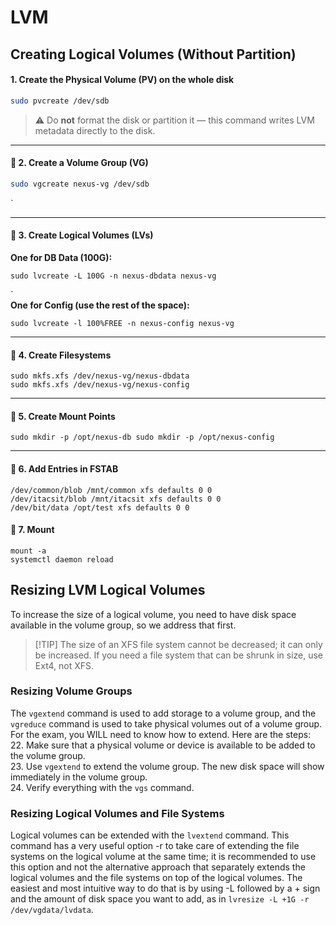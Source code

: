 # LVM

## Creating Logical Volumes (Without Partition)

#### 1. **Create the Physical Volume (PV) on the whole disk**

```bash
sudo pvcreate /dev/sdb
```

> ⚠️ Do **not** format the disk or partition it — this command writes LVM metadata directly to the disk.

***

#### 🔸 2. **Create a Volume Group (VG)**

```bash
sudo vgcreate nexus-vg /dev/sdb
```

\`

***

#### 🔸 3. **Create Logical Volumes (LVs)**

**One for DB Data (100G):**

```
sudo lvcreate -L 100G -n nexus-dbdata nexus-vg
```

\`\
**One for Config (use the rest of the space):**

```
sudo lvcreate -l 100%FREE -n nexus-config nexus-vg
```

***

#### 🔸 4. **Create Filesystems**

```
sudo mkfs.xfs /dev/nexus-vg/nexus-dbdata 
sudo mkfs.xfs /dev/nexus-vg/nexus-config
```

***

#### 🔸 5. **Create Mount Points**

```
sudo mkdir -p /opt/nexus-db sudo mkdir -p /opt/nexus-config
```

***

#### 🔸 6. **Add Entries in FSTAB**

```
/dev/common/blob /mnt/common xfs defaults 0 0  
/dev/itacsit/blob /mnt/itacsit xfs defaults 0 0                                                                                                                              
/dev/bit/data /opt/test xfs defaults 0 0
```

#### 🔸 7. **Mount**

```
mount -a
systemctl daemon reload
```

## Resizing LVM Logical Volumes

To increase the size of a logical volume, you need to have disk space available in the volume group, so we address that first.

> \[!TIP] The size of an XFS file system cannot be decreased; it can only be increased. If you need a file system that can be shrunk in size, use Ext4, not XFS.

### Resizing Volume Groups

The `vgextend` command is used to add storage to a volume group, and the `vgreduce` command is used to take physical volumes out of a volume group. For the exam, you WILL need to know how to extend. Here are the steps:\
22\. Make sure that a physical volume or device is available to be added to the volume group.\
23\. Use `vgextend` to extend the volume group. The new disk space will show immediately in the volume group.\
24\. Verify everything with the `vgs` command.

### Resizing Logical Volumes and File Systems

Logical volumes can be extended with the `lvextend` command. This command has a very useful option -r to take care of extending the file systems on the logical volume at the same time; it is recommended to use this option and not the alternative approach that separately extends the logical volumes and the file systems on top of the logical volumes. The easiest and most intuitive way to do that is by using -L followed by a + sign and the amount of disk space you want to add, as in `lvresize -L +1G -r /dev/vgdata/lvdata`.

